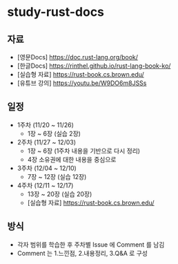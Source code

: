 # study-rust-docs

## 자료
- [영문Docs] https://doc.rust-lang.org/book/
- [한글Docs] https://rinthel.github.io/rust-lang-book-ko/
- [실습형 자료] https://rust-book.cs.brown.edu/
- [유튜브 강의] https://youtu.be/W9DO6m8JSSs

## 일정
- 1주차 (11/20 ~ 11/26)
  - 1장 ~ 6장 (실습 2장)
- 2주차 (11/27 ~ 12/03)
  - 1장 ~ 6장 (1주차 내용을 기반으로 다시 정리)
  - 4장 소유권에 대한 내용을 중심으로
- 3주차 (12/04 ~ 12/10)
  - 7장 ~ 12장 (실습 12장)
- 4주차 (12/11 ~ 12/17)
  - 13장 ~ 20장 (실습 20장)
  - [실습형 자료] https://rust-book.cs.brown.edu/
  
## 방식
- 각자 범위를 학습한 후 주차별 Issue 에 Comment 를 남김
- Comment 는 1.느낀점, 2.내용정리, 3.Q&A 로 구성
